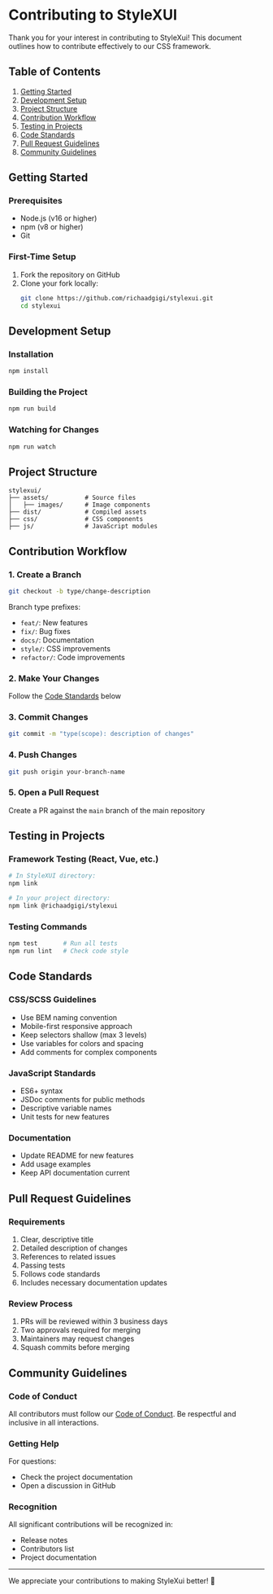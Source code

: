 # Contributing to StyleXUI

Thank you for your interest in contributing to StyleXui! This document outlines how to contribute effectively to our CSS framework.

## Table of Contents
1. [Getting Started](#getting-started)
2. [Development Setup](#development-setup)
3. [Project Structure](#project-structure)
4. [Contribution Workflow](#contribution-workflow)
5. [Testing in Projects](#testing-in-projects)
6. [Code Standards](#code-standards)
7. [Pull Request Guidelines](#pull-request-guidelines)
8. [Community Guidelines](#community-guidelines)

## Getting Started

### Prerequisites
- Node.js (v16 or higher)
- npm (v8 or higher)
- Git

### First-Time Setup
1. Fork the repository on GitHub
2. Clone your fork locally:
   ```bash
   git clone https://github.com/richaadgigi/stylexui.git
   cd stylexui
   ```

## Development Setup

### Installation
```bash
npm install
```

### Building the Project
```bash
npm run build
```

### Watching for Changes
```bash
npm run watch
```

## Project Structure
```
stylexui/
├── assets/          # Source files
│   ├── images/      # Image components
├── dist/            # Compiled assets
├── css/             # CSS components
├── js/              # JavaScript modules

```

## Contribution Workflow

### 1. Create a Branch
```bash
git checkout -b type/change-description
```
Branch type prefixes:
- `feat/`: New features
- `fix/`: Bug fixes
- `docs/`: Documentation
- `style/`: CSS improvements
- `refactor/`: Code improvements

### 2. Make Your Changes
Follow the [Code Standards](#code-standards) below

### 3. Commit Changes
```bash
git commit -m "type(scope): description of changes"
```

### 4. Push Changes
```bash
git push origin your-branch-name
```

### 5. Open a Pull Request
Create a PR against the `main` branch of the main repository

## Testing in Projects

### Framework Testing (React, Vue, etc.)
```bash
# In StyleXUI directory:
npm link

# In your project directory:
npm link @richaadgigi/stylexui
```

### Testing Commands
```bash
npm test       # Run all tests
npm run lint   # Check code style
```

## Code Standards

### CSS/SCSS Guidelines
- Use BEM naming convention
- Mobile-first responsive approach
- Keep selectors shallow (max 3 levels)
- Use variables for colors and spacing
- Add comments for complex components

### JavaScript Standards
- ES6+ syntax
- JSDoc comments for public methods
- Descriptive variable names
- Unit tests for new features

### Documentation
- Update README for new features
- Add usage examples
- Keep API documentation current

## Pull Request Guidelines

### Requirements
1. Clear, descriptive title
2. Detailed description of changes
3. References to related issues
4. Passing tests
5. Follows code standards
6. Includes necessary documentation updates

### Review Process
1. PRs will be reviewed within 3 business days
2. Two approvals required for merging
3. Maintainers may request changes
4. Squash commits before merging

## Community Guidelines

### Code of Conduct
All contributors must follow our [Code of Conduct](CODE_OF_CONDUCT.md). Be respectful and inclusive in all interactions.

### Getting Help
For questions:
- Check the project documentation
- Open a discussion in GitHub

### Recognition
All significant contributions will be recognized in:
- Release notes
- Contributors list
- Project documentation

---

We appreciate your contributions to making StyleXui better! 🚀